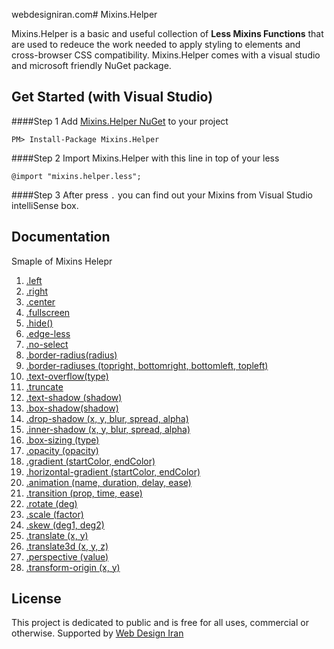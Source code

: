 webdesigniran.com# Mixins.Helper

Mixins.Helper is a basic and useful collection of **Less Mixins Functions** that are used to redeuce the work needed to apply styling to elements and cross-browser CSS compatibility. Mixins.Helper comes with a visual studio and microsoft friendly NuGet package.

## <a name="get-started"></a> Get Started (with Visual Studio)
####Step 1
Add [Mixins.Helper NuGet](https://www.nuget.org/packages/Mixins.Helper/) to your project

    PM> Install-Package Mixins.Helper

####Step 2
Import Mixins.Helper with this line in top of your less

    @import "mixins.helper.less";
    
####Step 3
After press `.` you can find out your Mixins from Visual Studio intelliSense box.

## <a name="documentation"></a> Documentation
Smaple of Mixins Helepr

01. [.left](#)
02. [.right](#)
03. [.center](#)
04. [.fullscreen](#)
05. [.hide()](#)
06. [.edge-less](#)
07. [.no-select](#)
08. [.border-radius(radius)](#)
09. [.border-radiuses (topright, bottomright, bottomleft, topleft)](#)
10. [.text-overflow(type)](#)
11. [.truncate](#)
12. [.text-shadow (shadow)](#)
13. [.box-shadow(shadow)](#)
14. [.drop-shadow (x, y, blur, spread, alpha)](#)
15. [.inner-shadow (x, y, blur, spread, alpha)](#)
16. [.box-sizing (type)](#)
17. [.opacity (opacity)](#)
18. [.gradient (startColor, endColor)](#)
19. [.horizontal-gradient (startColor, endColor)](#)
20. [.animation (name, duration, delay, ease)](#)
21. [.transition (prop, time, ease)](#)
22. [.rotate (deg)](#)
23. [.scale (factor)](#)
24. [.skew (deg1, deg2)](#)
25. [.translate (x, y)](#)
26. [.translate3d (x, y, z)](#)
27. [.perspective (value)](#)
28. [.transform-origin (x, y)](#)

## <a name="license"></a> License
This project is dedicated to public and is free for all uses, commercial or otherwise.
Supported by [Web Design Iran](http://webdesigniran.com)
